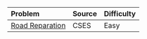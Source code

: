 | Problem | Source | Difficulty |
|:------- |:------ |:---------- |
|[Road Reparation](https://cses.fi/problemset/task/1675)|CSES|Easy|